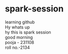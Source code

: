 # spark-session
learning github
<br>
Hy whats up
<br>
hy this is spark session
<br>
good morning
<br>
pooja - 231108
<br>
roll no.-2134